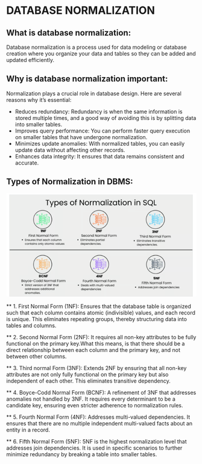 # DATABASE NORMALIZATION 
## What is database normalization: 

Database normalization is a process used for data modeling or database creation where you organize your data and tables so they can be added and updated efficiently.

## Why is database normalization important: 
Normalization plays a crucial role in database design. Here are several reasons why it’s essential:

* Reduces redundancy: Redundancy is when the same information is stored multiple times, and a good way of avoiding this   is by splitting data into smaller tables.
* Improves query performance: You can perform faster query execution on smaller tables that have undergone normalization.
* Minimizes update anomalies: With normalized tables, you can easily update data without affecting other records.
* Enhances data integrity: It ensures that data remains consistent and accurate.

## Types of Normalization in DBMS:  

![alt text](./norm.PNG)

 ** 1.  First Normal Form (1NF):
 Ensures that the database table is organized such that each column contains atomic (indivisible) values, and each record is unique. This eliminates repeating groups, thereby structuring data into tables and columns.

 ** 2.  Second Normal Form (2NF):
 It requires all non-key attributes to be fully functional on the primary key.What this means, is that there should be a direct relationship between each column and the primary key, and not between other columns.

 ** 3. Third normal Form (3NF): 
  Extends 2NF by ensuring that all non-key attributes are not only fully functional on the primary key but also independent of each other. This eliminates transitive dependency.
 
 ** 4. Boyce-Codd Normal Form (BCNF): 
 A refinement of 3NF that addresses anomalies not handled by 3NF. It requires every determinant to be a candidate key, ensuring even stricter adherence to normalization rules.

 ** 5. Fourth Normal Form (4NF): 
 Addresses multi-valued dependencies. It ensures that there are no multiple independent multi-valued facts about an entity in a record.

 ** 6. Fifth Normal Form (5NF):
 5NF is the highest normalization level that addresses join dependencies. It is used in specific scenarios to further minimize redundancy by breaking a table into smaller tables.


